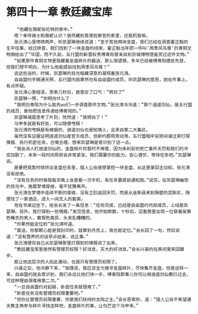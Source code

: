 # 第四十一章 教廷藏宝库
        “他藏在薇妮伯伦特的家中。”
       嗯？单传骑士和薇妮认识？居然藏到首席检察官的家里，还挺机智嘛。
       张元清心里啧啧两声，听凯瑟琳继续说道：“至于其他两块圣盘，我们已经在调查霍正魁的生平往事，经过排查，我们找到了一块圣盘的线索，霍正魁当年把一件叫‘周季凤鸟尊’的青铜文物捐给出了”华国，而不久前，五行盟的新晋权贵傅青阳曾亲自到京城博物馆鉴赏过这件文物。”
       “如果那件青铜文物里隐藏着圣盘碎片的器话，那么很遗憾，多半已经被傅青阳捷足先登。但我们想不明白，为什么他能提前找到周季凤鸟尊？”
       说这些话的，时候，凯瑟琳的目光暗藏深意的凝视着张元清。
       自由盟约手眼通天啊，五行盟内部果然也有自由盟约成员，听凯瑟琳的意思，她在件事上，有点怀疑。
       张元清心里暗凛，思索几秒后，故意叹了口气：“明白了”
       凯瑟琳一愣，“你明白什么了
       “我明白青阳为什么能先wo们一步调查那件文物。”张元清冷冷道：“那个道遥剑仙，是五行盟的成员，是他把信息传递给傅青阳的。”
       凯瑟琳凝眉思考了片刻，恍然道：“我明白了！”
       马甲多就是有好处，可以随便甩锅！
       张元清的甩锅是有根据的，逍遥剑仙也是知情人，且来自第二大集区。
       虽然没有证据证明逍遥剑仙是官方成员，但新约郡局势动荡，五行盟暗中安排间谍过来打探情报、执行机密任务，合情合理。想来凯瑟琳是意识到了这一点。
       “我会派人盯逍遥剑仙的，圣盘碎片你暂时不用管，因为朱利安的死亡事件天罚和我们的冲突加剧了，未来一段时间局势会非常紧张，我们需要你的能力，安心潜伏，等待任务吧。”凯瑟琳说。
       是要把我暂时排挤出圣盘任务里，猎人公会是想掌控一块圣盘，从这里拿回主动权，张元清没有拒绝。
       “没有任务的时候我每天晚上会查看一次手机，有任务要提前通知我。”说完，在凯瑟琳幽怨的目光中，施展梦境穿梭，毫不犹豫离开。
       张元清在梦境中连续不断的穿梭，没有立刻返回天罚，而是从金斯县来到隔壁的昆斯区，随便找了一家酒店，进入一间无人的套房。
       他在书桌边坐下，给会长发了一条信息：“任务完成，已经是自由盟约内部成员，上线是凯瑟琳。另外，我打探到一些情报。”发完信息，他开始默数，十秒后，店套房里出现一位穿着屎黄色睡衣的男人，戴银色面具，头发乱糟糟的。
       “你果然能定位的”张元清哼道。
       “废话，你那颗心脏是我封印的，就算到月亮上，我也能定位。”会长回了一句，然后说道：“没有营养的对话早点结束，说正事。”
       张元清便将自己从凯瑟琳那里打探到的情报说了出来。
       “教廷藏宝库里居然有管理员权限？好消息，天大的好消息。”会长兴奋的在房间里来回踱步。
       能让他这层次的人如此激动，也就只有管理员权限了。
       兴奋之后，他冷静下来，“按理说，我应该全力搜寻圣盘碎片，尽快集齐圣盘，但是这样一来，自由盟约就会意识到，我们永远比他们快一步，傅青阳那事儿你可以用逍遥剑仙敷衍过去，可这种理由很难用第二次。”
       “一旦自由盟约对起疑，卧底任务就很难了。”
       “卧底任务没有管理员权限重要吧。”
       “但你比管理员权限重要，你是我们扶持的太阳之主。”会长思索秒，道：“猎人公会不希望通天教主再参与碎片寻找这样吧，圣盘碎片的事，让句芒这个马甲来。”